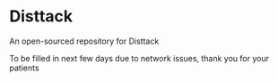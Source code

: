 # Disttack
An open-sourced repository for Disttack

To be filled in next few days due to network issues, thank you for your patients

